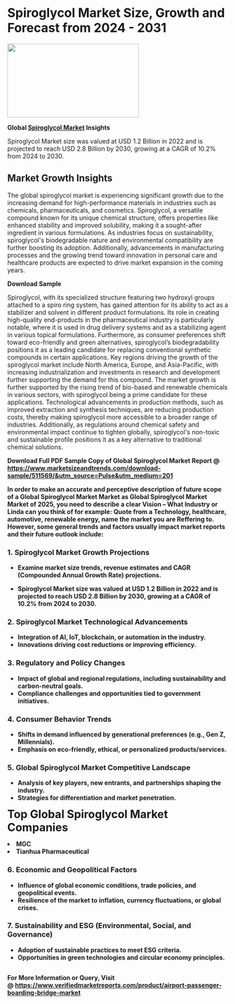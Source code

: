 <H1>Spiroglycol Market Size, Growth and Forecast from 2024 - 2031</H1><img class="aligncenter size-medium wp-image-584254" src="https://thirdeyenews.in/wp-content/uploads/2024/09/Global-Market-Research-300x168.jpeg" alt="" width="300" height="168" /><p><strong>Global&nbsp;<a href="https://www.marketsizeandtrends.com/download-sample/511569/&amp;utm_source=Pulse&amp;utm_medium=201">Spiroglycol Market</a> Insights</strong></p><p>Spiroglycol Market size was valued at USD 1.2 Billion in 2022 and is projected to reach USD 2.8 Billion by 2030, growing at a CAGR of 10.2% from 2024 to 2030.</p><p><h2>Market Growth Insights</h2> <p>The global spiroglycol market is experiencing significant growth due to the increasing demand for high-performance materials in industries such as chemicals, pharmaceuticals, and cosmetics. Spiroglycol, a versatile compound known for its unique chemical structure, offers properties like enhanced stability and improved solubility, making it a sought-after ingredient in various formulations. As industries focus on sustainability, spiroglycol's biodegradable nature and environmental compatibility are further boosting its adoption. Additionally, advancements in manufacturing processes and the growing trend toward innovation in personal care and healthcare products are expected to drive market expansion in the coming years.</p> <p><strong>Download Sample</strong></p> <p>Spiroglycol, with its specialized structure featuring two hydroxyl groups attached to a spiro ring system, has gained attention for its ability to act as a stabilizer and solvent in different product formulations. Its role in creating high-quality end-products in the pharmaceutical industry is particularly notable, where it is used in drug delivery systems and as a stabilizing agent in various topical formulations. Furthermore, as consumer preferences shift toward eco-friendly and green alternatives, spiroglycol’s biodegradability positions it as a leading candidate for replacing conventional synthetic compounds in certain applications. Key regions driving the growth of the spiroglycol market include North America, Europe, and Asia-Pacific, with increasing industrialization and investments in research and development further supporting the demand for this compound. The market growth is further supported by the rising trend of bio-based and renewable chemicals in various sectors, with spiroglycol being a prime candidate for these applications. Technological advancements in production methods, such as improved extraction and synthesis techniques, are reducing production costs, thereby making spiroglycol more accessible to a broader range of industries. Additionally, as regulations around chemical safety and environmental impact continue to tighten globally, spiroglycol's non-toxic and sustainable profile positions it as a key alternative to traditional chemical solutions.</p> <p><strong></p><p><span class=""><strong>Download Full PDF Sample Copy of Global Spiroglycol Market Report</strong> @ <a href="https://www.marketsizeandtrends.com/download-sample/511569/&amp;utm_source=Pulse&amp;utm_medium=201" target="_blank">https://www.marketsizeandtrends.com/download-sample/511569/&amp;utm_source=Pulse&amp;utm_medium=201</a></span></p><p>In order to make an accurate and perceptive description of future scope of a Global&nbsp;Spiroglycol Market Market as Global&nbsp;Spiroglycol Market Market of 2025, you need to describe a clear Vision &ndash; What Industry or Linda can you think of for example: Quote from a Technology, healthcare, automotive, renewable energy, name the market you are Reffering to. However, some general trends and factors usually impact market reports and their future outlook include:</p><h3>1.&nbsp;<strong>Spiroglycol Market Growth Projections</strong></h3><ul><li>Examine market size trends, revenue estimates and CAGR (Compounded Annual Growth Rate) projections.</li><li><p>Spiroglycol Market size was valued at USD 1.2 Billion in 2022 and is projected to reach USD 2.8 Billion by 2030, growing at a CAGR of 10.2% from 2024 to 2030.</p></li></ul><h3>2.&nbsp;<strong>Spiroglycol Market Technological Advancements</strong></h3><ul><li>Integration of AI, IoT, blockchain, or automation in the industry.</li><li>Innovations driving cost reductions or improving efficiency.</li></ul><h3>3.&nbsp;<strong>Regulatory and Policy Changes</strong></h3><ul><li>Impact of global and regional regulations, including sustainability and carbon-neutral goals.</li><li>Compliance challenges and opportunities tied to government initiatives.</li></ul><h3>4.&nbsp;<strong>Consumer Behavior Trends</strong></h3><ul><li>Shifts in demand influenced by generational preferences (e.g., Gen Z, Millennials).</li><li>Emphasis on eco-friendly, ethical, or personalized products/services.</li></ul><h3>5.&nbsp;<strong>Global Spiroglycol Market Competitive Landscape</strong></h3><ul><li>Analysis of key players, new entrants, and partnerships shaping the industry.</li><li>Strategies for differentiation and market penetration.</li></ul><p data-pm-slice="1 1 []"><span style="color: inherit; font-family: inherit; font-size: 25px;">Top Global Spiroglycol Market Companies</span></p><div class="" data-test-id=""><p><li>MGC</li><li> Tianhua Pharmaceutical</li></p></div><h3>6.&nbsp;<strong>Economic and Geopolitical Factors</strong></h3><ul><li>Influence of global economic conditions, trade policies, and geopolitical events.</li><li>Resilience of the market to inflation, currency fluctuations, or global crises.</li></ul><h3>7.&nbsp;<strong>Sustainability and ESG (Environmental, Social, and Governance)</strong></h3><ul><li>Adoption of sustainable practices to meet ESG criteria.</li><li>Opportunities in green technologies and circular economy principles.</li></ul><h2><strong style="font-size: 14px;">For More Information or Query, Visit @&nbsp;</strong><a style="background-color: #ffffff; font-size: 14px;" href="https://www.marketsizeandtrends.com/report/spiroglycol-market/" target="_blank">https://www.verifiedmarketreports.com/product/airport-passenger-boarding-bridge-market</a></h2>
